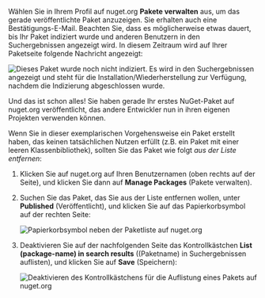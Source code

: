 Wählen Sie in Ihrem Profil auf nuget.org **Pakete verwalten** aus, um das gerade veröffentlichte Paket anzuzeigen. Sie erhalten auch eine Bestätigungs-E-Mail. Beachten Sie, dass es möglicherweise etwas dauert, bis Ihr Paket indiziert wurde und anderen Benutzern in den Suchergebnissen angezeigt wird. In diesem Zeitraum wird auf Ihrer Paketseite folgende Nachricht angezeigt:

![Dieses Paket wurde noch nicht indiziert. Es wird in den Suchergebnissen angezeigt und steht für die Installation/Wiederherstellung zur Verfügung, nachdem die Indizierung abgeschlossen wurde.](../media/QS_Create-03-NotIndexed.png)

Und das ist schon alles! Sie haben gerade Ihr erstes NuGet-Paket auf nuget.org veröffentlicht, das andere Entwickler nun in ihren eigenen Projekten verwenden können.

Wenn Sie in dieser exemplarischen Vorgehensweise ein Paket erstellt haben, das keinen tatsächlichen Nutzen erfüllt (z.B. ein Paket mit einer leeren Klassenbibliothek), sollten Sie das Paket wie folgt *aus der Liste entfernen*:

1. Klicken Sie auf nuget.org auf Ihren Benutzernamen (oben rechts auf der Seite), und klicken Sie dann auf **Manage Packages** (Pakete verwalten).

1. Suchen Sie das Paket, das Sie aus der Liste entfernen wollen, unter **Published** (Veröffentlicht), und klicken Sie auf das Papierkorbsymbol auf der rechten Seite:

    ![Papierkorbsymbol neben der Paketliste auf nuget.org](../media/qs_create-vs-03-trash-can.png)

1. Deaktivieren Sie auf der nachfolgenden Seite das Kontrollkästchen **List (package-name) in search results** ((Paketname) in Suchergebnissen auflisten), und klicken Sie auf **Save** (Speichern):

    ![Deaktivieren des Kontrollkästchens für die Auflistung eines Pakets auf nuget.org](../media/qs_create-vs-04-unlist.png)
